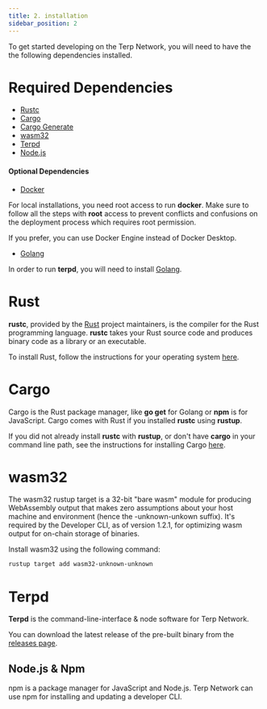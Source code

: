 ```yaml
---
title: 2. installation
sidebar_position: 2
---
```

To get started developing on the Terp Network, you will need to have the the following dependencies installed.

# Required Dependencies

- [Rustc](#rustc 'Install Rust')
- [Cargo](#cargo 'Install Cargo')
- [Cargo Generate](#cargo-generate 'Install Cargo Generate')
- [wasm32](#wasm32 'Install wasm32')
- [Terpd](#terpd 'Install Terp Network Daemon')
- [Node.js](#nodejs-and-npm 'Install Node.js and NPM')

#### Optional Dependencies
- <a href="https://docs.docker.com/get-docker" target="_blank" title="Install Docker">Docker</a> 

For local installations, you need root access to run **docker**. Make sure to follow all the steps with **root** access to prevent conflicts and confusions on the deployment process which requires root permission.

If you prefer, you can use Docker Engine instead of Docker Desktop.

- <a href="https://go.dev/doc/install" target="_blank" >Golang</a>

In order to run **terpd**, you will need to install <a href="https://go.dev/doc/install" target="_blank" >Golang</a>.

# Rust
**rustc**, provided by the  <a href="https://www.rust-lang.org/" target="_blank" title="Rust Homepage">Rust</a> project maintainers, is the compiler for the Rust programming language. **rustc** takes your Rust source code and produces binary code as a library or an executable.

To install Rust, follow the instructions for your operating system <a href="https://www.rust-lang.org/tools/install" target="_blank" title="Install Rust">here</a>.

# Cargo
Cargo is the Rust package manager, like **go get** for Golang or **npm** is for JavaScript. Cargo comes with Rust if you installed **rustc** using **rustup**.

If you did not already install **rustc** with **rustup**, or don't have **cargo** in your command line path, see the instructions for installing Cargo <a href="https://doc.rust-lang.org/cargo/getting-started/installation.html" target="_blank" title="Install Rust">here</a>.

# wasm32

The wasm32 rustup target is a 32-bit "bare wasm" module for producing WebAssembly output that makes zero assumptions about your host machine and environment (hence the -unknown-unkown suffix). It's required by the Developer CLI, as of version 1.2.1, for optimizing wasm output for on-chain storage of binaries.

Install wasm32 using the following command:

```bash
rustup target add wasm32-unknown-unknown
```

# Terpd

**Terpd** is the command-line-interface & node software for Terp Network.

You can download the latest release of the pre-built binary from the <a href='https://github.com/terpnetwork/terp-core/releases' target='_blank'>releases page</a>.

## Node.js & Npm

npm is a package manager for JavaScript and Node.js. Terp Network can use npm for installing and updating a developer CLI.